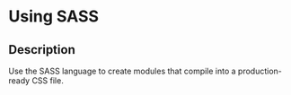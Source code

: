 # Using SASS
## Description 
Use the SASS language to
create modules that compile into a production-ready CSS file.
